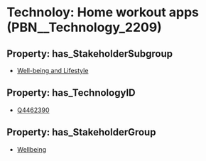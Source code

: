 # Technoloy: __Home workout apps__ (PBN__Technology_2209)

## Property: has_StakeholderSubgroup

* [Well-being and Lifestyle](PBN__TechSubgroup_45)

## Property: has_TechnologyID

* [Q4462390](Q4462390)

## Property: has_StakeholderGroup

* [Wellbeing](PBN__TechGroup_2)

